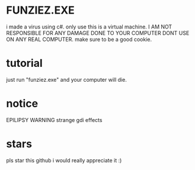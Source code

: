 # FUNZIEZ.EXE
i made a virus using c#. only use this is a virtual machine.
I AM NOT RESPONSIBLE FOR ANY DAMAGE DONE TO YOUR COMPUTER
DONT USE ON ANY REAL COMPUTER.
make sure to be a good cookie.
# tutorial
just run "funziez.exe" and your
computer will die.
# notice
EPILIPSY WARNING
strange gdi effects
# stars
pls star this github i would really appreciate it :)
